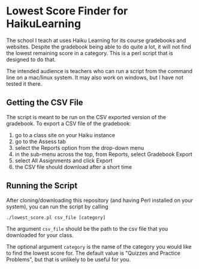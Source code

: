 # Lowest Score Finder for HaikuLearning

The school I teach at uses Haiku Learning for its course gradebooks and websites.
Despite the gradebook being able to do quite a lot, it will not find the lowest
remaining score in a category. This is a perl script that is designed to do that.

The intended audience is teachers who can run a script from the command line on
a mac/linux system. It may also work on windows, but I have not tested it there.

## Getting the CSV File
The script is meant to be run on the CSV exported version of the gradebook. To
export a CSV file of the gradebook:

1. go to a class site on your Haiku instance
2. go to the Assess tab
3. select the Reports option from the drop-down menu
4. in the sub-menu across the top, from Reports, select Gradebook Export
5. select All Assignments and click Export
6. the CSV file should download after a short time

## Running the Script

After cloning/downloading this repository (and having Perl installed on your system),
you can run the script by calling

    ./lowest_score.pl csv_file [category]

The argument `csv_file` should be the path to the csv file that you downloaded
for your class.

The optional argument `category` is the name of the category you would like to
find the lowest score for. The default value is "Quizzes and Practice Problems",
but that is unlikely to be useful for you.
